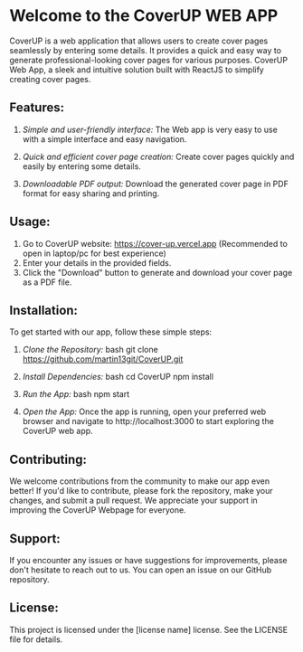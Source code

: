 
# Welcome to the CoverUP WEB APP
CoverUP is a web application that allows users to create cover pages seamlessly by entering some details. It provides a quick and easy way to generate professional-looking cover pages for various purposes. CoverUP Web App, a sleek and intuitive solution built with ReactJS to simplify creating cover pages.

## Features:

1. *Simple and user-friendly interface:* The Web app is very easy to use with a simple interface and easy navigation.

2. *Quick and efficient cover page creation:* Create cover pages quickly and easily by entering some details.

3. *Downloadable PDF output:* Download the generated cover page in PDF format for easy sharing and printing.

## Usage:
1. Go to CoverUP website: https://cover-up.vercel.app (Recommended to open in laptop/pc for best experience)
2. Enter your details in the provided fields.
3. Click the "Download" button to generate and download your cover page as a PDF file.


## Installation:

To get started with our app, follow these simple steps:

1. *Clone the Repository:*
   bash
   git clone https://github.com/martin13git/CoverUP.git
   

2. *Install Dependencies:*
   bash
   cd CoverUP
   npm install
   

3. *Run the App:*
   bash
   npm start
   

4. *Open the App:*
   Once the app is running, open your preferred web browser and navigate to http://localhost:3000 to start exploring the CoverUP web app.


## Contributing:

We welcome contributions from the community to make our app even better! If you'd like to contribute, please fork the repository, make your changes, and submit a pull request. We appreciate your support in improving the CoverUP Webpage for everyone.

## Support:

If you encounter any issues or have suggestions for improvements, please don't hesitate to reach out to us. You can open an issue on our GitHub repository.

## License:

This project is licensed under the [license name] license. See the LICENSE file for details.
